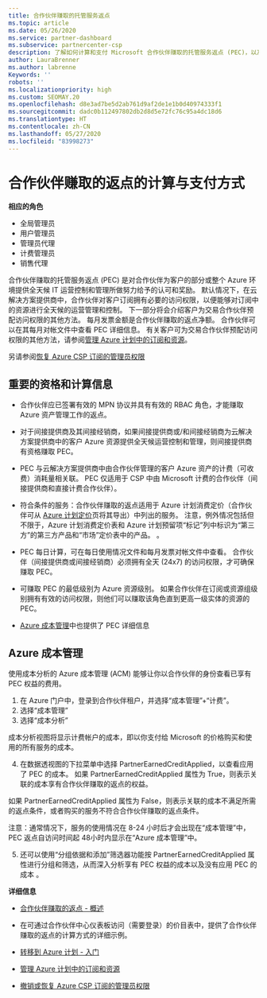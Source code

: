 ```yaml
---
title: 合作伙伴赚取的托管服务返点
ms.topic: article
ms.date: 05/26/2020
ms.service: partner-dashboard
ms.subservice: partnercenter-csp
description: 了解如何计算和支付 Microsoft 合作伙伴赚取的托管服务返点 (PEC)，以及如何确保你有资格赚取它们。
author: LauraBrenner
ms.author: labrenne
Keywords: ''
robots: ''
ms.localizationpriority: high
ms.custom: SEOMAY.20
ms.openlocfilehash: d8e3ad7be5d2ab761d9af2de1e1b0d40974333f1
ms.sourcegitcommit: dadc0b112497802db2d8d5e72fc76c95a4dc18d6
ms.translationtype: HT
ms.contentlocale: zh-CN
ms.lasthandoff: 05/27/2020
ms.locfileid: "83998273"
---
```

# <a name="how-the-partner-earned-credit-is-calculated-and-paid"></a>合作伙伴赚取的返点的计算与支付方式

**相应的角色**

- 全局管理员
- 用户管理员
- 管理员代理
- 计费管理员
- 销售代理

合作伙伴赚取的托管服务返点 (PEC) 是对合作伙伴为客户的部分或整个 Azure 环境提供全天候 IT 运营控制和管理所做努力给予的认可和奖励。 默认情况下，在云解决方案提供商中，合作伙伴对客户订阅拥有必要的访问权限，以便能够对订阅中的资源进行全天候的运营管理和控制。 下一部分将会介绍客户为交易合作伙伴预配访问权限的其他方法。 每月发票金额是合作伙伴赚取的返点净额。 合作伙伴可以在其每月对帐文件中查看 PEC 详细信息。 有关客户可为交易合作伙伴预配访问权限的其他方法，请参阅[管理 Azure 计划中的订阅和资源](azure-plan-manage.md)。

另请参阅[恢复 Azure CSP 订阅的管理员权限](revoke-reinstate-csp.md)

## <a name="important-eligibility-and-calculation-information"></a>重要的资格和计算信息

- 合作伙伴应已签署有效的 MPN 协议并具有有效的 RBAC 角色，才能赚取 Azure 资产管理工作的返点。 

- 对于间接提供商及其间接经销商，如果间接提供商或/和间接经销商为云解决方案提供商中的客户 Azure 资源提供全天候运营控制和管理，则间接提供商有资格赚取 PEC。

- PEC 与云解决方案提供商中由合作伙伴管理的客户 Azure 资产的计费（可收费）消耗量相关联。 PEC 仅适用于 CSP 中由 Microsoft 计费的合作伙伴（间接提供商和直接计费合作伙伴）。 

- 符合条件的服务：合作伙伴赚取的返点适用于 Azure 计划消费定价（合作伙伴可从 [Azure 计划定价](https://partner.microsoft.com/commerce/sales)页将其导出）中列出的服务。 注意，例外情况包括但不限于，Azure 计划消费定价表和 Azure 计划预留项“标记”列中标识为“第三方”的第三方产品和“市场”定价表中的产品。 。

- PEC 每日计算，可在每日使用情况文件和每月发票对帐文件中查看。 合作伙伴（间接提供商或间接经销商）必须拥有全天 (24x7) 的访问权限，才可确保赚取 PEC。  

- 可赚取 PEC 的最低级别为 Azure 资源级别。 如果合作伙伴在订阅或资源组级别拥有有效的访问权限，则他们可以赚取该角色直到更高一级实体的资源的 PEC。  

- [Azure 成本管理](https://go.microsoft.com/fwlink/?linkid=2106482)中也提供了 PEC 详细信息

## <a name="azure-cost-management"></a>Azure 成本管理

 使用成本分析的 Azure 成本管理 (ACM) 能够让你以合作伙伴的身份查看已享有 PEC 权益的费用。  

1. 在 Azure 门户中，登录到合作伙伴租户，并选择“成本管理”+“计费”。
2.  选择“成本管理”
3.  选择“成本分析”

成本分析视图将显示计费帐户的成本，即以你支付给 Microsoft 的价格购买和使用的所有服务的成本。

4.  在数据透视图的下拉菜单中选择 PartnerEarnedCreditApplied，以查看应用了 PEC 的成本。 如果 PartnerEarnedCreditApplied 属性为 True，则表示关联的成本享有合作伙伴赚取的返点的权益。 

如果 PartnerEarnedCreditApplied 属性为 False，则表示关联的成本不满足所需的返点条件，或者购买的服务不符合合作伙伴赚取的返点条件。

注意：通常情况下，服务的使用情况在 8-24 小时后才会出现在“成本管理”中，PEC 返点自访问时间起 48小时内显示在“Azure 成本管理”中。

5. 还可以使用“分组依据和添加”筛选器功能按 PartnerEarnedCreditApplied 属性进行分组和筛选，从而深入分析享有 PEC 权益的成本以及没有应用 PEC 的成本 。

 **详细信息**

- [合作伙伴赚取的返点 - 概述](partner-earned-credit.md)

- 在可通过合作伙伴中心仪表板访问（需要登录）的价目表中，提供了合作伙伴赚取的返点的计算方式的详细示例。

- [转移到 Azure 计划 - 入门](azure-plan-get-started.md)

- [管理 Azure 计划中的订阅和资源](azure-plan-manage.md)

- [撤销或恢复 Azure CSP 订阅的管理员权限](revoke-reinstate-csp.md)

